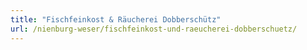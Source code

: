 ```yaml
---
title: "Fischfeinkost & Räucherei Dobberschütz"
url: /nienburg-weser/fischfeinkost-und-raeucherei-dobberschuetz/
---
```

